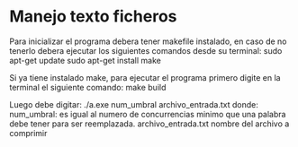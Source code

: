 # Manejo texto ficheros

Para inicializar el programa debera tener makefile instalado, en caso de no tenerlo debera 
ejecutar los siguientes comandos desde su terminal:
sudo apt-get update
sudo apt-get install make

Si ya tiene instalado make, para ejecutar el programa primero digite en la terminal el siguiente comando: 
make build

Luego debe digitar:
./a.exe num_umbral archivo_entrada.txt
donde: 
num_umbral: es igual al numero de concurrencias minimo que una palabra debe tener para ser reemplazada.
archivo_entrada.txt nombre del archivo a comprimir

